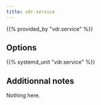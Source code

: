 ```yaml
---
title: vdr.service
---
```


{{% provided_by "vdr.service" %}}

## Options

{{% systemd_unit "vdr.service" %}}

## Additionnal notes

Nothing here.
